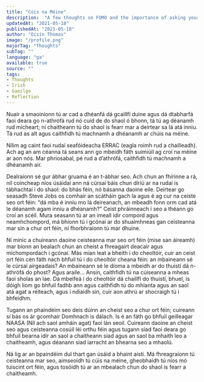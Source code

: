 ```yaml
---
title: "Cúis na Méine"
description:  "A few thoughts on FOMO and the importance of asking yourself the right questions."
updatedAt: "2021-05-18"
publishedAt: "2021-05-18"
author: "Oisín Thomas"
image: "/profile.png"
majorTag: "Thoughts"
subTag: ""
language: "ga"
available: true
source: ""
tags: 
- Thoughts
- Irish
- Gaeilge
- Reflection
---
```


Nuair a smaoiníonn tú ar cad a dhéanfá dá gcaillfí duine agus dá dtabharfá faoi deara go n-athrófá rud nó cuid de do shaol ó bhonn, tá tú ag déanamh rud mícheart; ní chaitheann tú do shaol is fearr mar a deirtear sa lá atá inniu. Tá rud as alt agus caithfidh tú machnamh a dhéanamh ar chúis na méine.

Nílim ag caint faoi rudaí seafóideacha ERRAC (eagla roimh rud a chailleadh). Ach ag an am céanna tá seans ann go mbeidh fáth suimiúil ag croí na méine ar aon nós. Mar phriosabal, pé rud a d’athrófá, caithfidh tú machnamh a dhéanamh air.

Dealraíonn sé gur ábhar gruama é an t-ábhar seo. Ach chun an fhírinne a rá, níl coincheap níos úsáidaí ann ná cúrsaí báis chun díriú ar na rudaí is tábhachtaí i do shaol: do bhás féin, nó básanna daoine eile. Deirtear go seasadh Steve Jobs os comhair an scátháin gach la agus é ag cur na ceiste seo ort féin: “dá mba é inniu mo lá deireanach, an mbeadh fonn orm cad atá le déanamh agam inniu a dhéanamh?” Ceist phráinneach í seo a théann go croí an scéil. Mura seasann tú ar an imeall idir compord agus neamhchompord, má bhíonn tú i gcónaí ar do shuaimhneas gan ceisteanna mar sin a chur ort féin, ní fhorbhraíonn tú mar dhuine.

Ní minic a chuireann daoine ceisteanna mar seo ort féin (mise san áireamh) mar bíonn an bealach chun an cheist a fhreagairt deacair agus míchompordach i gcónaí. Más mian leat a bheith i do cheoltóir, cuir an ceist ort féin cén fáth nach bhfuil tú i do cheoltóir cheana féin: an mbaineann sé le cúrsaí airgeadais? An mbaineann sé le díoma a mbeidh ar do thuistí dá n-athrófá do phost? Agus araile… Ansin, caithfidh tú na cúiseanna a mheas faoi sholas an lae. Dá mbeifeá i do cheoltóir dá chaillfí do thuistí, bhuel, is dóigh liom go bhfuil fadhb ann agus caithfidh tú do mhianta agus an saol atá agat a réiteach, agus i ndiaidh sin, cuir aon athrú ar shocraigh tú i bhfeidhm.

Tugann an phaindéim seo deis dúinn an cheist seo a chur ort féin; cuireann sí bás os ár gcomhair Domhnach is dálach. Is é an fáth go bhfuil geilleagar NAASA (Níl ach saol amháin agat) faoi lán seoil. Cuireann daoine an cheist seo agus ceisteanna cosúil léi orthu féin agus tugann siad faoi deara go bhfuil bearna idir an saol a chaitheann siad agus an saol ba mhaith leo a chaitheamh, agus déanann siad iarracht an bhearna seo a mhaolú.

Ná lig ar an bpaindéim dul thart gan úsáid a bhaint aisti. Má fhreagraíonn tú ceisteanna mar seo, aimseoidh tú cúis na méine, gheobhaidh tú níos mó tuiscint ort féin, agus tosóidh tú ar an mbealach chun do shaol is fearr a chaitheamh.